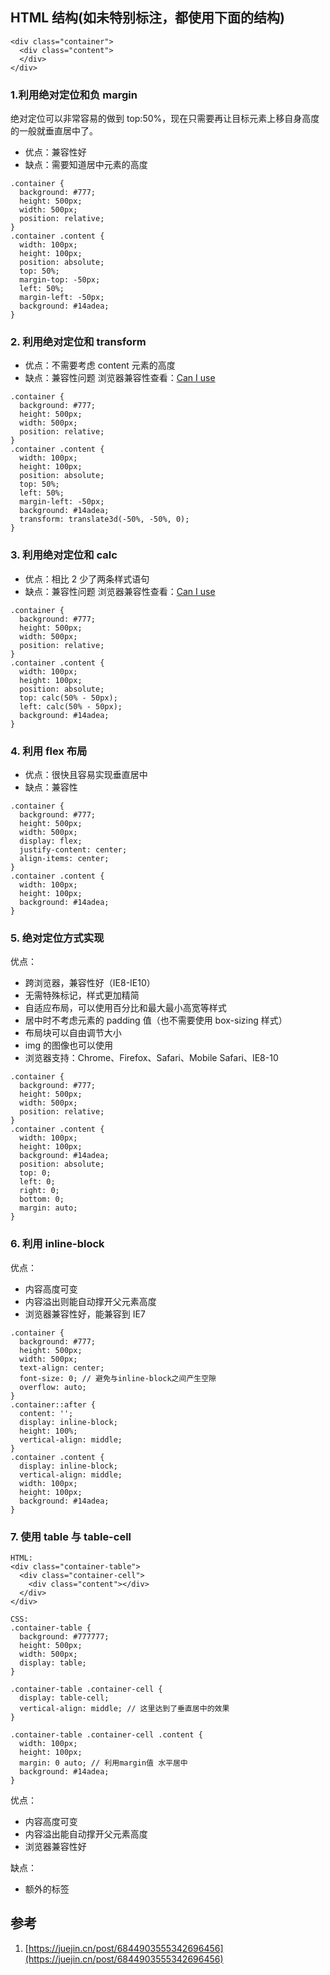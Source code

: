 ## HTML 结构(如未特别标注，都使用下面的结构)

```
<div class="container">
  <div class="content">
  </div>
</div>
```

### 1.利用绝对定位和负 margin

绝对定位可以非常容易的做到 top:50%，现在只需要再让目标元素上移自身高度的一般就垂直居中了。

- 优点：兼容性好
- 缺点：需要知道居中元素的高度

```
.container {
  background: #777;
  height: 500px;
  width: 500px;
  position: relative;
}
.container .content {
  width: 100px;
  height: 100px;
  position: absolute;
  top: 50%;
  margin-top: -50px;
  left: 50%;
  margin-left: -50px;
  background: #14adea;
}
```

### 2. 利用绝对定位和 transform

- 优点：不需要考虑 content 元素的高度
- 缺点：兼容性问题
  浏览器兼容性查看：[Can I use](https://caniuse.com/)

```
.container {
  background: #777;
  height: 500px;
  width: 500px;
  position: relative;
}
.container .content {
  width: 100px;
  height: 100px;
  position: absolute;
  top: 50%;
  left: 50%;
  margin-left: -50px;
  background: #14adea;
  transform: translate3d(-50%, -50%, 0);
}
```

### 3. 利用绝对定位和 calc

- 优点：相比 2 少了两条样式语句
- 缺点：兼容性问题
  浏览器兼容性查看：[Can I use](https://caniuse.com/)

```
.container {
  background: #777;
  height: 500px;
  width: 500px;
  position: relative;
}
.container .content {
  width: 100px;
  height: 100px;
  position: absolute;
  top: calc(50% - 50px);
  left: calc(50% - 50px);
  background: #14adea;
}
```

### 4. 利用 flex 布局

- 优点：很快且容易实现垂直居中
- 缺点：兼容性

```
.container {
  background: #777;
  height: 500px;
  width: 500px;
  display: flex;
  justify-content: center;
  align-items: center;
}
.container .content {
  width: 100px;
  height: 100px;
  background: #14adea;
}
```

### 5. 绝对定位方式实现

优点：

- 跨浏览器，兼容性好（IE8-IE10）
- 无需特殊标记，样式更加精简
- 自适应布局，可以使用百分比和最大最小高宽等样式
- 居中时不考虑元素的 padding 值（也不需要使用 box-sizing 样式）
- 布局块可以自由调节大小
- img 的图像也可以使用
- 浏览器支持：Chrome、Firefox、Safari、Mobile Safari、IE8-10

```
.container {
  background: #777;
  height: 500px;
  width: 500px;
  position: relative;
}
.container .content {
  width: 100px;
  height: 100px;
  background: #14adea;
  position: absolute;
  top: 0;
  left: 0;
  right: 0;
  bottom: 0;
  margin: auto;
}
```

### 6. 利用 inline-block

优点：

- 内容高度可变
- 内容溢出则能自动撑开父元素高度
- 浏览器兼容性好，能兼容到 IE7

```
.container {
  background: #777;
  height: 500px;
  width: 500px;
  text-align: center;
  font-size: 0; // 避免与inline-block之间产生空隙
  overflow: auto;
}
.container::after {
  content: '';
  display: inline-block;
  height: 100%;
  vertical-align: middle;
}
.container .content {
  display: inline-block;
  vertical-align: middle;
  width: 100px;
  height: 100px;
  background: #14adea;
}
```

### 7. 使用 table 与 table-cell

```
HTML:
<div class="container-table">
  <div class="container-cell">
    <div class="content"></div>
  </div>
</div>

CSS:
.container-table {
  background: #777777;
  height: 500px;
  width: 500px;
  display: table;
}

.container-table .container-cell {
  display: table-cell;
  vertical-align: middle; // 这里达到了垂直居中的效果
}

.container-table .container-cell .content {
  width: 100px;
  height: 100px;
  margin: 0 auto; // 利用margin值 水平居中
  background: #14adea;
}
```

优点：

- 内容高度可变
- 内容溢出能自动撑开父元素高度
- 浏览器兼容性好

缺点：

- 额外的标签

## 参考

1. [https://juejin.cn/post/6844903555342696456](https://juejin.cn/post/6844903555342696456)
